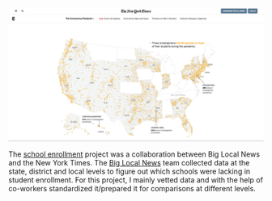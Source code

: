 ![Alt text](images/school-enrollment.png?raw=true "Map")

The [school enrollment](https://www.nytimes.com/2021/08/07/us/covid-kindergarten-enrollment.html) project was a collaboration between Big Local News and the New York Times. The [Big Local News](https://biglocalnews.org/#/about) team collected data at the state, district and local levels to figure out which schools were lacking in student enrollment. For this project, I mainly vetted data and with the help of co-workers standardized it/prepared it for comparisons at different levels. 